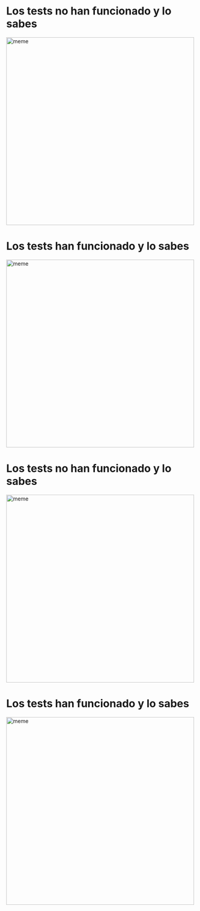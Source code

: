 <h1>Los tests no han funcionado y lo sabes</h1> <img src="https://i.redd.it/32tyrc9iq7ba1.png" alt="meme" width="500" height="500"></img><h1>Los tests han funcionado y lo sabes</h1> <img src="https://i.redd.it/di8ifgjit1da1.jpg" alt="meme" width="500" height="500"></img><h1>Los tests no han funcionado y lo sabes</h1> <img src="https://i.redd.it/qel6tbdlpeea1.jpg" alt="meme" width="500" height="500"></img><h1>Los tests han funcionado y lo sabes</h1> <img src="https://i.redd.it/icnaq2gwslea1.jpg" alt="meme" width="500" height="500"></img>